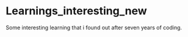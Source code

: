 # Learnings_interesting_new
Some interesting learning that i found out after seven years of coding.
